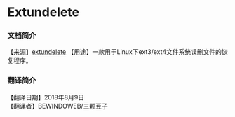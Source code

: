 # Extundelete

### 文档简介
【来源】[extundelete](http://extundelete.sourceforge.net/)
【用途】一款用于Linux下ext3/ext4文件系统误删文件的恢复程序。

### 翻译简介
【翻译日期】2018年8月9日  
【翻译者】BEWINDOWEB/三颗豆子
